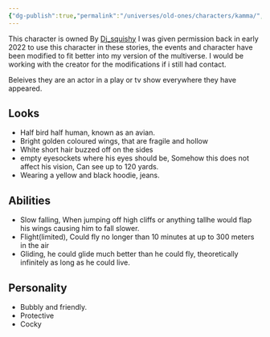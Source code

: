 ```yaml
---
{"dg-publish":true,"permalink":"/universes/old-ones/characters/kamma/","created":"2024-06-13T14:58:48.513-05:00","updated":"2024-06-13T15:00:13.754-05:00"}
---
```


This character is owned By [Dj_squishy](https://twitter.com/DangleTTV) I was given permission back in early 2022 to use this character in these stories, the events and character have been modified to fit better into my version of the multiverse. I would be working with the creator for the modifications if i still had contact.

Beleives they are an actor in a play or tv show everywhere they have appeared.

## Looks

- Half bird half human, known as an avian.
- Bright golden coloured wings, that are fragile and hollow
- White short hair buzzed off on the sides
- empty eyesockets where his eyes should be, Somehow this does not affect his vision, Can see up to 120 yards.
- Wearing a yellow and black hoodie, jeans.

## Abilities

- Slow falling, When jumping off high cliffs or anything tallhe would flap his wings causing him to fall slower.
- Flight(limited), Could fly no longer than 10 minutes at up to 300 meters in the air
- Gliding, he could glide much better than he could fly, theoretically infinitely as long as he could live.

## Personality

- Bubbly and friendly.
- Protective
- Cocky
